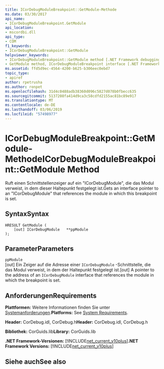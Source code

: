 ```yaml
---
title: ICorDebugModuleBreakpoint::GetModule-Methode
ms.date: 03/30/2017
api_name:
- ICorDebugModuleBreakpoint.GetModule
api_location:
- mscordbi.dll
api_type:
- COM
f1_keywords:
- ICorDebugModuleBreakpoint::GetModule
helpviewer_keywords:
- ICorDebugModuleBreakpoint::GetModule method [.NET Framework debugging]
- GetModule method, ICorDebugModuleBreakpoint interface [.NET Framework debugging]
ms.assetid: ffd5d9ec-4564-4200-b625-b306eec0ebd7
topic_type:
- apiref
author: rpetrusha
ms.author: ronpet
ms.openlocfilehash: 31d4c0488adb38360d096c5827d078b0fbecc635
ms.sourcegitcommit: 5137208fa414d9ca3c58cdfd2155ac81bc89e917
ms.translationtype: MT
ms.contentlocale: de-DE
ms.lasthandoff: 03/06/2019
ms.locfileid: "57498977"
---
```

# <a name="icordebugmodulebreakpointgetmodule-method"></a><span data-ttu-id="dcf3a-102">ICorDebugModuleBreakpoint::GetModule-Methode</span><span class="sxs-lookup"><span data-stu-id="dcf3a-102">ICorDebugModuleBreakpoint::GetModule Method</span></span>
<span data-ttu-id="dcf3a-103">Ruft einen Schnittstellenzeiger auf ein "ICorDebugModule", die das Modul verweist, in dem dieser Haltepunkt festgelegt ist.</span><span class="sxs-lookup"><span data-stu-id="dcf3a-103">Gets an interface pointer to an "ICorDebugModule" that references the module in which this breakpoint is set.</span></span>  
  
## <a name="syntax"></a><span data-ttu-id="dcf3a-104">Syntax</span><span class="sxs-lookup"><span data-stu-id="dcf3a-104">Syntax</span></span>  
  
```  
HRESULT GetModule (  
    [out] ICorDebugModule   **ppModule  
);  
```  
  
## <a name="parameters"></a><span data-ttu-id="dcf3a-105">Parameter</span><span class="sxs-lookup"><span data-stu-id="dcf3a-105">Parameters</span></span>  
 `ppModule`  
 <span data-ttu-id="dcf3a-106">[out] Ein Zeiger auf die Adresse einer `ICorDebugModule` -Schnittstelle, die das Modul verweist, in dem der Haltepunkt festgelegt ist.</span><span class="sxs-lookup"><span data-stu-id="dcf3a-106">[out] A pointer to the address of an `ICorDebugModule` interface that references the module in which the breakpoint is set.</span></span>  
  
## <a name="requirements"></a><span data-ttu-id="dcf3a-107">Anforderungen</span><span class="sxs-lookup"><span data-stu-id="dcf3a-107">Requirements</span></span>  
 <span data-ttu-id="dcf3a-108">**Plattformen:** Weitere Informationen finden Sie unter [Systemanforderungen](../../../../docs/framework/get-started/system-requirements.md).</span><span class="sxs-lookup"><span data-stu-id="dcf3a-108">**Platforms:** See [System Requirements](../../../../docs/framework/get-started/system-requirements.md).</span></span>  
  
 <span data-ttu-id="dcf3a-109">**Header:** CorDebug.idl, CorDebug.h</span><span class="sxs-lookup"><span data-stu-id="dcf3a-109">**Header:** CorDebug.idl, CorDebug.h</span></span>  
  
 <span data-ttu-id="dcf3a-110">**Bibliothek:** CorGuids.lib</span><span class="sxs-lookup"><span data-stu-id="dcf3a-110">**Library:** CorGuids.lib</span></span>  
  
 <span data-ttu-id="dcf3a-111">**.NET Framework-Versionen:** [!INCLUDE[net_current_v10plus](../../../../includes/net-current-v10plus-md.md)]</span><span class="sxs-lookup"><span data-stu-id="dcf3a-111">**.NET Framework Versions:** [!INCLUDE[net_current_v10plus](../../../../includes/net-current-v10plus-md.md)]</span></span>  
  
## <a name="see-also"></a><span data-ttu-id="dcf3a-112">Siehe auch</span><span class="sxs-lookup"><span data-stu-id="dcf3a-112">See also</span></span>


